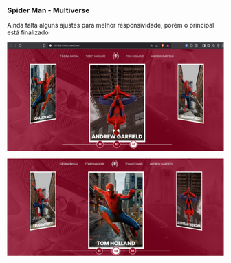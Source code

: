 ### Spider Man - Multiverse ###

Ainda falta alguns ajustes para melhor responsividade, porém o principal está finalizado

![alt text](/prints/image.png)

![spider2](/prints/image2.png)